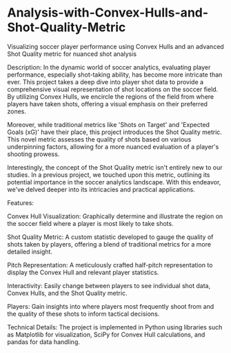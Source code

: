 # Analysis-with-Convex-Hulls-and-Shot-Quality-Metric
Visualizing soccer player performance using Convex Hulls and an advanced Shot Quality metric for nuanced shot analysis

Description:
In the dynamic world of soccer analytics, evaluating player performance, especially shot-taking ability, has become more intricate than ever. This project takes a deep dive into player shot data to provide a comprehensive visual representation of shot locations on the soccer field. By utilizing Convex Hulls, we encircle the regions of the field from where players have taken shots, offering a visual emphasis on their preferred zones.

Moreover, while traditional metrics like 'Shots on Target' and 'Expected Goals (xG)' have their place, this project introduces the Shot Quality metric. This novel metric assesses the quality of shots based on various underpinning factors, allowing for a more nuanced evaluation of a player's shooting prowess.

Interestingly, the concept of the Shot Quality metric isn't entirely new to our studies. In a previous project, we touched upon this metric, outlining its potential importance in the soccer analytics landscape. With this endeavor, we've delved deeper into its intricacies and practical applications.

Features:

Convex Hull Visualization: Graphically determine and illustrate the region on the soccer field where a player is most likely to take shots.

Shot Quality Metric: A custom statistic developed to gauge the quality of shots taken by players, offering a blend of traditional metrics for a more detailed insight.

Pitch Representation: A meticulously crafted half-pitch representation to display the Convex Hull and relevant player statistics.

Interactivity: Easily change between players to see individual shot data, Convex Hulls, and the Shot Quality metric.

Players: Gain insights into where players most frequently shoot from and the quality of these shots to inform tactical decisions.

Technical Details:
The project is implemented in Python using libraries such as Matplotlib for visualization, SciPy for Convex Hull calculations, and pandas for data handling.
